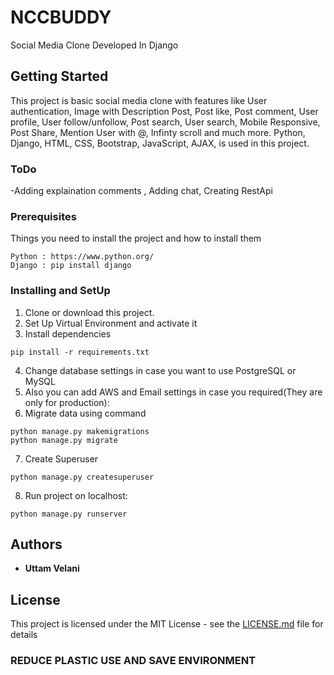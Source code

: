 # NCCBUDDY
Social Media Clone Developed In Django
## Getting Started
This project is basic social media clone with features like 
User authentication, 
Image with Description Post, 
Post like, 
Post comment, 
User profile,
User follow/unfollow,
Post search,
User search,
Mobile Responsive,
Post Share,
Mention User with @,
Infinty scroll and much more. Python, Django, HTML, CSS, Bootstrap, JavaScript, AJAX, is used in this project.

### ToDo 
-Adding explaination comments
, Adding chat, Creating RestApi

### Prerequisites
Things you need to install the project and how to install them
```
Python : https://www.python.org/
Django : pip install django
```
### Installing and SetUp
1) Clone or download this project.
2) Set Up Virtual Environment and activate it
3) Install dependencies
```
pip install -r requirements.txt
```
4) Change database settings in case you want to use PostgreSQL or MySQL
5) Also you can add AWS and Email settings in case you required(They are only for production):
6) Migrate data using command 
```
python manage.py makemigrations
python manage.py migrate
```
7) Create Superuser
```
python manage.py createsuperuser
```
8) Run project on localhost:
```
python manage.py runserver
```

## Authors

* **Uttam Velani**
## License

This project is licensed under the MIT License - see the [LICENSE.md](LICENSE.md) file for details

### REDUCE PLASTIC USE AND SAVE ENVIRONMENT
